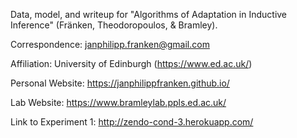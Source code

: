 Data, model, and writeup for "Algorithms of Adaptation in Inductive Inference" (Fränken, Theodoropoulos, & Bramley). 

Correspondence: janphilipp.franken@gmail.com



Affiliation: University of Edinburgh (https://www.ed.ac.uk/)

Personal Website: https://janphilippfranken.github.io/

Lab Website: https://www.bramleylab.ppls.ed.ac.uk/

Link to Experiment 1: http://zendo-cond-3.herokuapp.com/





